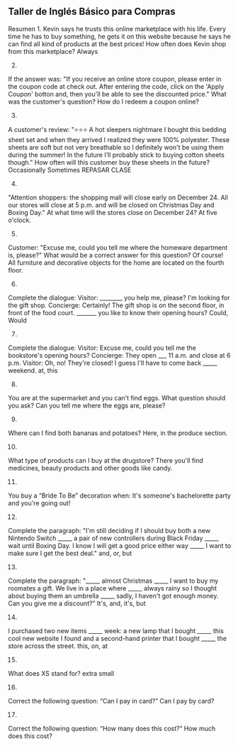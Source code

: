 ## Taller de Inglés Básico para Compras

Resumen
1.
Kevin says he trusts this online marketplace with his life. Every time he has to buy something, he gets it on this website because he says he can find all kind of products at the best prices! How often does Kevin shop from this marketplace?
Always

2.
If the answer was: "If you receive an online store coupon, please enter in the coupon code at check out. After entering the code, click on the 'Apply Coupon' botton and, then you'll be able to see the discounted price." What was the customer's question?
How do I redeem a coupon online?

3.
A customer's review: "⭐⭐⭐ A hot sleepers nightmare I bought this bedding sheet set and when they arrived I realized they were 100% polyester. These sheets are soft but not very breathable so I definitely won't be using them during the summer! In the future I’ll probably stick to buying cotton sheets though." How often will this customer buy these sheets in the future?
Occasionally
Sometimes
REPASAR CLASE

4.
"Attention shoppers: the shopping mall will close early on December 24. All our stores will close at 5 p.m. and will be closed on Christmas Day and Boxing Day." At what time will the stores close on December 24?
At five o'clock.

5.
Customer: "Excuse me, could you tell me where the homeware department is, please?" What would be a correct answer for this question?
Of course! All furniture and decorative objects for the home are located on the fourth floor.

6.
Complete the dialogue: Visitor: ________ you help me, please? I'm looking for the gift shop. Concierge: Certainly! The gift shop is on the second floor, in front of the food court. _______ you like to know their opening hours?
Could, Would

7.
Complete the dialogue: Visitor: Excuse me, could you tell me the bookstore's opening hours? Concierge: They open ___ 11 a.m. and close at 6 p.m. Visitor: Oh, no! They're closed! I guess I'll have to come back _____ weekend.
at, this

8.
You are at the supermarket and you can't find eggs. What question should you ask?
Can you tell me where the eggs are, please?

9.
Where can I find both bananas and potatoes?
Here, in the produce section.

10.
What type of products can I buy at the drugstore?
There you'll find medicines, beauty products and other goods like candy.

11.
You buy a “Bride To Be” decoration when:
It's someone's bachelorette party and you're going out!

12.
Complete the paragraph: "I'm still deciding if I should buy both a new Nintendo Switch _____ a pair of new controllers during Black Friday _____ wait until Boxing Day. I know I will get a good price either way _____ I want to make sure I get the best deal."
and, or, but

13.
Complete the paragraph: "_____ almost Christmas _____ I want to buy my roomates a gift. We live in a place where _____ always rainy so I thought about buying them an umbrella _____ sadly, I haven't got enough money. Can you give me a discount?"
It's, and, it's, but

14.
I purchased two new items _____ week: a new lamp that I bought _____ this cool new website I found and a second-hand printer that I bought _____ the store across the street.
this, on, at

15.
What does XS stand for?
extra small

16.
Correct the following question: “Can I pay in card?”
Can I pay by card?

17.
Correct the following question: “How many does this cost?”
How much does this cost?